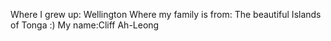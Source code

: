 Where I grew up: Wellington
Where my family is from: The beautiful Islands of Tonga :)
My name:Cliff Ah-Leong